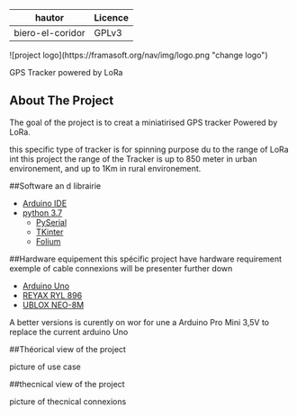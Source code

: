 |hautor           | Licence    |
|---------        |------------|
|biero-el-coridor |  GPLv3     |

<p class="text-center">![project logo](https://framasoft.org/nav/img/logo.png "change logo")</p>

<p class="text-center"> GPS Tracker powered by LoRa</p>

<!-- ABOUT THE PROJECT -->
## About The Project
The goal of the project is to creat a miniatirised GPS tracker Powered by LoRa.

this specific type of tracker is for spinning purpose du to the range of LoRa int this project the range of the Tracker is up to 850 meter in urban environement, and up to 1Km in rural environement. 

##Software an d librairie
* [Arduino IDE](https://www.arduino.cc/en/software)
* [python 3.7](https://www.python.org/downloads/release/python-370/)
    * [PySerial](https://pypi.org/project/pyserial/)
    * [TKinter](https://docs.python.org/3/library/tkinter.html)
    * [Folium](https://python-visualization.github.io/folium/)

##Hardware equipement
this spécific project have hardware requirement
exemple of cable connexions will be presenter further down
* [Arduino Uno](https://www.amazon.fr/Arduino-A000066-M%C3%A9moire-flash-32/dp/B008GRTSV6/ref=sr_1_5?__mk_fr_FR=%C3%85M%C3%85%C5%BD%C3%95%C3%91&crid=2FC5KF4BGRRFF&dchild=1&keywords=arduino+uno&qid=1635787356&sprefix=arduino+uno+%2Caps%2C260&sr=8-5)
* [REYAX RYL 896](https://www.amazon.fr/REYAX-RYLR896-Module-Antenne-Commande/dp/B07NB3BK5H/ref=sr_1_1?__mk_fr_FR=%C3%85M%C3%85%C5%BD%C3%95%C3%91&crid=1L1L985BNV7PK&dchild=1&keywords=reyax&qid=1635787465&sprefix=reyax+rly+896%2Caps%2C197&sr=8-1)
* [UBLOX NEO-8M](https://www.amazon.fr/ICQUANZX-GY-NEO6MV2-contr%C3%B4leur-antenne-c%C3%A9ramique/dp/B088LR3488/ref=sr_1_1?dchild=1&keywords=ublox+neo-8m&qid=1635787493&sprefix=ublox%2Caps%2C768&sr=8-1)

A better versions is curently on wor for une a Arduino Pro Mini 3,5V to replace the current arduino Uno

##Théorical view of the project

picture of use case 

##thecnical view of the project

picture of thecnical connexions

